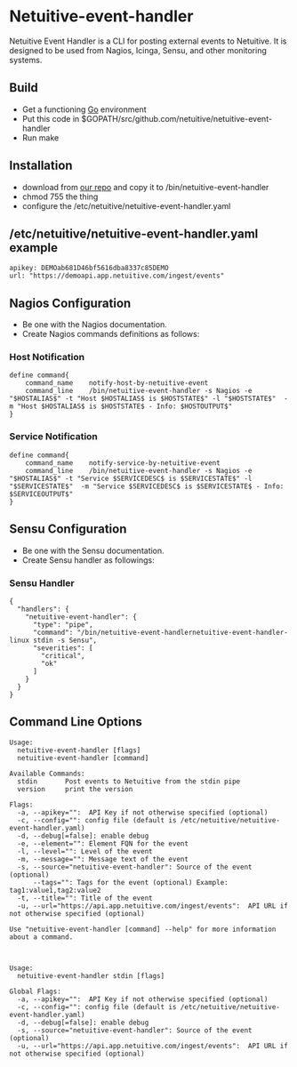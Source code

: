 Netuitive-event-handler
=======================
Netuitive Event Handler is a CLI for posting external events to Netuitive.
It is designed to be used from Nagios, Icinga, Sensu, and other monitoring systems.


Build
-----
* Get a functioning [Go](https://golang.org) environment
* Put this code in $GOPATH/src/github.com/netuitive/netuitive-event-handler
* Run make


Installation
------------
* download from [our repo](http://repos.app.netuitive.com/cli-agent/index.html) and copy it to /bin/netuitive-event-handler
* chmod 755 the thing
* configure the /etc/netuitive/netuitive-event-handler.yaml

/etc/netuitive/netuitive-event-handler.yaml example
-------------------------------------------
    apikey: DEMOab681D46bf5616dba8337c85DEMO
    url: "https://demoapi.app.netuitive.com/ingest/events"


Nagios Configuration
--------------------
* Be one with the Nagios documentation.
* Create Nagios commands definitions as follows:

### Host Notification
    define command{
        command_name    notify-host-by-netuitive-event
        command_line    /bin/netuitive-event-handler -s Nagios -e "$HOSTALIAS$" -t "Host $HOSTALIAS$ is $HOSTSTATE$" -l "$HOSTSTATE$"  -m "Host $HOSTALIAS$ is $HOSTSTATE$ - Info: $HOSTOUTPUT$"
    }

### Service Notification
    define command{
        command_name    notify-service-by-netuitive-event
        command_line    /bin/netuitive-event-handler -s Nagios -e "$HOSTALIAS$" -t "Service $SERVICEDESC$ is $SERVICESTATE$" -l "$SERVICESTATE$"  -m "Service $SERVICEDESC$ is $SERVICESTATE$ - Info: $SERVICEOUTPUT$"
    }

Sensu Configuration
--------------------
* Be one with the Sensu documentation.
* Create Sensu handler as followings:

### Sensu Handler
    {
      "handlers": {
        "netuitive-event-handler": {
          "type": "pipe",
          "command": "/bin/netuitive-event-handlernetuitive-event-handler-linux stdin -s Sensu",
          "severities": [
            "critical",
            "ok"
          ]
        }
      }
    }


Command Line Options
--------------------

    Usage:
      netuitive-event-handler [flags]
      netuitive-event-handler [command]

    Available Commands:
      stdin       Post events to Netuitive from the stdin pipe
      version     print the version

    Flags:
      -a, --apikey="":  API Key if not otherwise specified (optional)
      -c, --config="": config file (default is /etc/netuitive/netuitive-event-handler.yaml)
      -d, --debug[=false]: enable debug
      -e, --element="": Element FQN for the event
      -l, --level="": Level of the event
      -m, --message="": Message text of the event
      -s, --source="netuitive-event-handler": Source of the event (optional)
          --tags="": Tags for the event (optional) Example: tag1:value1,tag2:value2
      -t, --title="": Title of the event
      -u, --url="https://api.app.netuitive.com/ingest/events":  API URL if not otherwise specified (optional)

    Use "netuitive-event-handler [command] --help" for more information about a command.



    Usage:
      netuitive-event-handler stdin [flags]

    Global Flags:
      -a, --apikey="":  API Key if not otherwise specified (optional)
      -c, --config="": config file (default is /etc/netuitive/netuitive-event-handler.yaml)
      -d, --debug[=false]: enable debug
      -s, --source="netuitive-event-handler": Source of the event (optional)
      -u, --url="https://api.app.netuitive.com/ingest/events":  API URL if not otherwise specified (optional)
